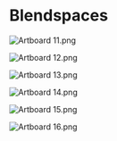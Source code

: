 # Blendspaces

<p><img src="https://vertexschool.instructure.com/courses/316/files/21087/preview?verifier=H1qfHuHwjvEMYiJwzlWXs1WRBdT22AHmX3wI8Gj7" alt="Artboard 11.png" data-api-endpoint="https://vertexschool.instructure.com/api/v1/courses/316/files/21087" data-api-returntype="File"></p>
<p><img src="https://vertexschool.instructure.com/courses/316/files/21088/preview?verifier=9hmHjOjlRCbzwxAMQVzmjSIpDHah09IUiE0jYE8L" alt="Artboard 12.png" data-api-endpoint="https://vertexschool.instructure.com/api/v1/courses/316/files/21088" data-api-returntype="File"></p>
<p><img src="https://vertexschool.instructure.com/courses/316/files/21089/preview?verifier=wQ46sssh1Z1UJ7VdQqipfWcySMHF4MqLigxUfUj8" alt="Artboard 13.png" data-api-endpoint="https://vertexschool.instructure.com/api/v1/courses/316/files/21089" data-api-returntype="File"></p>
<p><img src="https://vertexschool.instructure.com/courses/316/files/21090/preview?verifier=sEAPQG0YWGF5aaEBy7PdQMA4AV7POzyBQaDFPMok" alt="Artboard 14.png" data-api-endpoint="https://vertexschool.instructure.com/api/v1/courses/316/files/21090" data-api-returntype="File"></p>
<p><img src="https://vertexschool.instructure.com/courses/316/files/21091/preview?verifier=i5WBHXZtT6AoL4eSDuJNcSpYnfeuUxvdXHdCnXnl" alt="Artboard 15.png" data-api-endpoint="https://vertexschool.instructure.com/api/v1/courses/316/files/21091" data-api-returntype="File"></p>
<p><img src="https://vertexschool.instructure.com/courses/316/files/21092/preview?verifier=lOziRlhwrSlfbCDqWsEM8QaWlDf2DAkcx3ppGlIP" alt="Artboard 16.png" data-api-endpoint="https://vertexschool.instructure.com/api/v1/courses/316/files/21092" data-api-returntype="File"></p>